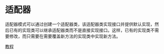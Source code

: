 # 适配器

适配器模式可以通过创建一个适配器类，该适配器类实现接口并提供默认实现，然后已有的实现类可以继承适配器类而不是直接实现接口。这样，已有的实现类不需要修改，而只需要在需要覆盖新方法的实现类中实现新方法。

[教程](https://juejin.cn/post/7313418992310976549?utm_source=gold_browser_extension)
